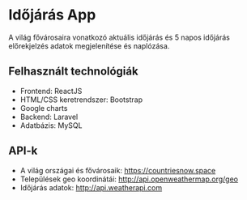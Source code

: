 # Időjárás App

A világ fővárosaira vonatkozó aktuális időjárás és 5 napos időjárás előrekjelzés adatok megjelenítése és naplózása.

## Felhasznált technológiák

- Frontend: ReactJS
- HTML/CSS keretrendszer: Bootstrap
- Google charts
- Backend: Laravel
- Adatbázis: MySQL

## API-k

- A világ országai és fővárosaik: https://countriesnow.space
- Települések geo koordinátái: http://api.openweathermap.org/geo
- Időjárás adatok: http://api.weatherapi.com


